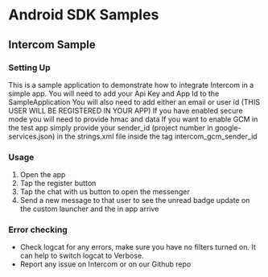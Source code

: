 # Android SDK Samples

## Intercom Sample

### Setting Up
This is a sample application to demonstrate how to integrate Intercom in a simple app.
You will need to add your Api Key and App Id to the SampleApplication
You will also need to add either an email or user id (THIS USER WILL BE REGISTERED IN YOUR APP)
If you have enabled secure mode you will need to provide hmac and data
If you want to enable GCM in the test app simply provide your sender_id (project number in google-services.json)
in the strings.xml file inside the tag intercom_gcm_sender_id

### Usage
1. Open the app
2. Tap the register button
3. Tap the chat with us button to open the messenger
4. Send a new message to that user to see the unread badge update on the custom launcher and the in app arrive

### Error checking
- Check logcat for any errors, make sure you have no filters turned on. It can help to switch 
  logcat to Verbose.
- Report any issue on Intercom or on our Github repo